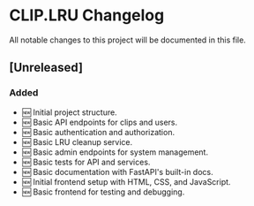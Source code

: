 # CLIP.LRU Changelog

All notable changes to this project will be documented in this file.

## [Unreleased]
### Added
- 🆕 Initial project structure.
- 🆕 Basic API endpoints for clips and users.
- 🆕 Basic authentication and authorization.
- 🆕 Basic LRU cleanup service.
- 🆕 Basic admin endpoints for system management.
- 🆕 Basic tests for API and services.
- 🆕 Basic documentation with FastAPI's built-in docs.
- 🆕 Initial frontend setup with HTML, CSS, and JavaScript.
- 🆕 Basic frontend for testing and debugging.